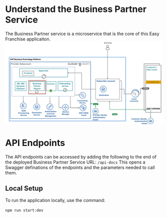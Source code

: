 # Understand the Business Partner Service
The Business Partner service is a microservice that is the core of this Easy Franchise applicaiton.
![Business Partner Service](../documentation/images/BusinessPartnerService.png)

# API Endpoints 
The API endpoints can be accessed by adding the following to the end of the deployed Business Partner Service URL: `/api-docs`
This opens a Swagger definations of the endpoints and the parameters needed to call them.


## Local Setup
To run the application locally, use the command:

`npm run start:dev`
